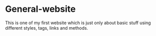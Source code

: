# General-website
This is one of my first website which is just only about basic stuff using different styles, tags, links and methods. 
